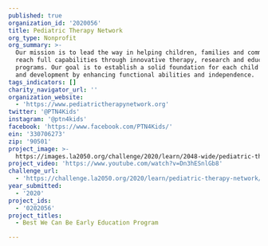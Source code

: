 ```yaml
---
published: true
organization_id: '2020056'
title: Pediatric Therapy Network
org_type: Nonprofit
org_summary: >-
  Our mission is to lead the way in helping children, families and communities
  reach full capabilities through innovative therapy, research and education
  programs. Our goal is to establish a solid foundation for each child’s growth
  and development by enhancing functional abilities and independence.
tags_indicators: []
charity_navigator_url: ''
organization_website:
  - 'https://www.pediatrictherapynetwork.org'
twitter: '@PTN4Kids'
instagram: '@ptn4kids'
facebook: 'https://www.facebook.com/PTN4Kids/'
ein: '330706273'
zip: '90501'
project_image: >-
  https://images.la2050.org/challenge/2020/learn/2048-wide/pediatric-therapy-network.jpg
project_video: 'https://www.youtube.com/watch?v=Dn3hESnlGb8'
challenge_url:
  - 'https://challenge.la2050.org/2020/learn/pediatric-therapy-network/'
year_submitted:
  - '2020'
project_ids:
  - '0202056'
project_titles:
  - Best We Can Be Early Education Program

---
```

